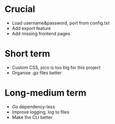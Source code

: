 

# Crucial
* Load username&password, port from config.txt
* Add export feature
* Add missing frontend pages

# Short term
* Custom CSS, pico is too big for this project
* Organise .go files better

# Long-medium term
* *Go* dependency-less
* Improve logging, log to files
* Make the CLI better